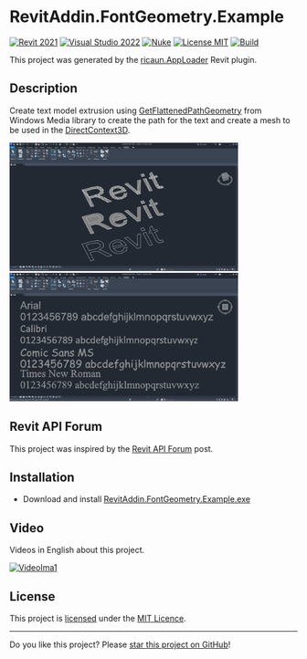 # RevitAddin.FontGeometry.Example

[![Revit 2021](https://img.shields.io/badge/Revit-2021+-blue.svg)](../..)
[![Visual Studio 2022](https://img.shields.io/badge/Visual%20Studio-2022-blue)](../..)
[![Nuke](https://img.shields.io/badge/Nuke-Build-blue)](https://nuke.build/)
[![License MIT](https://img.shields.io/badge/License-MIT-blue.svg)](LICENSE)
[![Build](../../actions/workflows/Build.yml/badge.svg)](../../actions)

This project was generated by the [ricaun.AppLoader](https://ricaun.com/AppLoader/) Revit plugin.

## Description

Create text model extrusion using [GetFlattenedPathGeometry](https://learn.microsoft.com/en-us/dotnet/api/system.windows.media.geometry.getflattenedpathgeometry) from Windows Media library to create the path for the text and create a mesh to be used in the [DirectContext3D](https://www.autodesk.com/autodesk-university/class/DirectContext3D-API-Displaying-External-Graphics-Revit-2017).

<img src=assets/Revit.png width=400><img src=assets/Sample.png width=400>

## Revit API Forum

This project was inspired by the [Revit API Forum](https://forums.autodesk.com/t5/revit-api-forum/set-a-size-shape-for-points-when-drawing-with-primitivetype/m-p/12830856/highlight/true#M79437) post.

## Installation

* Download and install [RevitAddin.FontGeometry.Example.exe](../../releases/latest/download/RevitAddin.FontGeometry.Example.zip)

## Video

Videos in English about this project.

[![VideoIma1]][Video1] 

## License

This project is [licensed](LICENSE) under the [MIT Licence](https://en.wikipedia.org/wiki/MIT_License).

---

Do you like this project? Please [star this project on GitHub](../../stargazers)!

[Video1]: https://youtu.be/y1w-TuBzls4
[VideoIma1]: https://img.youtube.com/vi/y1w-TuBzls4/mqdefault.jpg